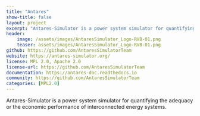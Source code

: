 ```yaml
---
title: "Antares"
show-title: false
layout: project
excerpt: "Antares-Simulator is a power system simulator for quantifying the adequacy or the economic performance of interconnected energy systems."
header:
    image: /assets/images/AntaresSimulator_Logo-RVB-01.png
    teaser: assets/images/AntaresSimulator_Logo-RVB-01.png
github: https://github.com/AntaresSimulatorTeam
website: https://antares-simulator.org/
license: MPL 2.0, Apache 2.0
license-url: https://github.com/AntaresSimulatorTeam
documentation: https://antares-doc.readthedocs.io
community: https://github.com/AntaresSimulatorTeam
categories: [MPL2.0]
---
```


Antares-Simulator is a power system simulator for quantifying the adequacy or the economic performance of interconnected energy systems.
